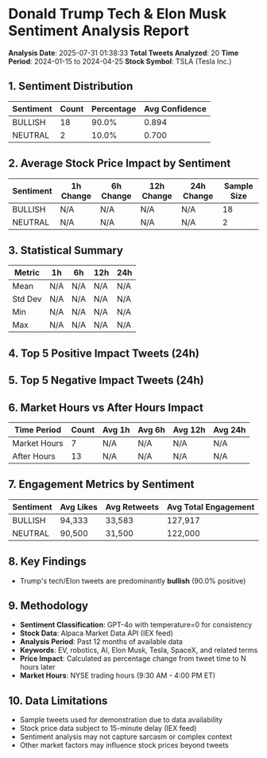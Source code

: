 # Donald Trump Tech & Elon Musk Sentiment Analysis Report

**Analysis Date**: 2025-07-31 01:38:33
**Total Tweets Analyzed**: 20
**Time Period**: 2024-01-15 to 2024-04-25
**Stock Symbol**: TSLA (Tesla Inc.)

## 1. Sentiment Distribution

| Sentiment | Count | Percentage | Avg Confidence |
|-----------|-------|------------|----------------|
| BULLISH | 18 | 90.0% | 0.894 |
| NEUTRAL | 2 | 10.0% | 0.700 |

## 2. Average Stock Price Impact by Sentiment

| Sentiment | 1h Change | 6h Change | 12h Change | 24h Change | Sample Size |
|-----------|-----------|-----------|------------|------------|-------------|
| BULLISH | N/A | N/A | N/A | N/A | 18 |
| NEUTRAL | N/A | N/A | N/A | N/A | 2 |

## 3. Statistical Summary

| Metric | 1h | 6h | 12h | 24h |
|--------|----|----|-----|-----|
| Mean | N/A | N/A | N/A | N/A |
| Std Dev | N/A | N/A | N/A | N/A |
| Min | N/A | N/A | N/A | N/A |
| Max | N/A | N/A | N/A | N/A |

## 4. Top 5 Positive Impact Tweets (24h)

## 5. Top 5 Negative Impact Tweets (24h)

## 6. Market Hours vs After Hours Impact

| Time Period | Count | Avg 1h | Avg 6h | Avg 12h | Avg 24h |
|-------------|-------|--------|--------|---------|--------|
| Market Hours | 7 | N/A | N/A | N/A | N/A |
| After Hours | 13 | N/A | N/A | N/A | N/A |

## 7. Engagement Metrics by Sentiment

| Sentiment | Avg Likes | Avg Retweets | Avg Total Engagement |
|-----------|-----------|--------------|---------------------|
| BULLISH | 94,333 | 33,583 | 127,917 |
| NEUTRAL | 90,500 | 31,500 | 122,000 |

## 8. Key Findings

- Trump's tech/Elon tweets are predominantly **bullish** (90.0% positive)

## 9. Methodology

- **Sentiment Classification**: GPT-4o with temperature=0 for consistency
- **Stock Data**: Alpaca Market Data API (IEX feed)
- **Analysis Period**: Past 12 months of available data
- **Keywords**: EV, robotics, AI, Elon Musk, Tesla, SpaceX, and related terms
- **Price Impact**: Calculated as percentage change from tweet time to N hours later
- **Market Hours**: NYSE trading hours (9:30 AM - 4:00 PM ET)

## 10. Data Limitations

- Sample tweets used for demonstration due to data availability
- Stock price data subject to 15-minute delay (IEX feed)
- Sentiment analysis may not capture sarcasm or complex context
- Other market factors may influence stock prices beyond tweets
